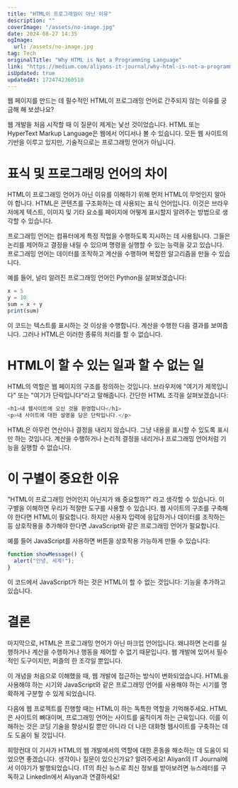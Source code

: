 ```yaml
---
title: "HTML이 프로그래밍이 아닌 이유"
description: ""
coverImage: "/assets/no-image.jpg"
date: 2024-08-27 14:35
ogImage: 
  url: /assets/no-image.jpg
tag: Tech
originalTitle: "Why HTML is Not a Programming Language"
link: "https://medium.com/aliyans-it-journal/why-html-is-not-a-programming-language-5b468ca7b8a9"
isUpdated: true
updatedAt: 1724742360510
---
```



웹 페이지를 만드는 데 필수적인 HTML이 프로그래밍 언어로 간주되지 않는 이유를 궁금해 해 보셨나요?

웹 개발을 처음 시작할 때 이 질문이 제게는 낯선 것이었습니다. HTML 또는 HyperText Markup Language은 웹에서 어디서나 볼 수 있습니다. 모든 웹 사이트의 기반을 이루고 있지만, 기술적으로는 프로그래밍 언어가 아닙니다.

# 표식 및 프로그래밍 언어의 차이

HTML이 프로그래밍 언어가 아닌 이유를 이해하기 위해 먼저 HTML이 무엇인지 알아야 합니다. HTML은 콘텐츠를 구조화하는 데 사용되는 표식 언어입니다. 이것은 브라우저에게 텍스트, 이미지 및 기타 요소를 페이지에 어떻게 표시할지 알려주는 방법으로 생각할 수 있습니다.

<div class="content-ad"></div>

프로그래밍 언어는 컴퓨터에게 특정 작업을 수행하도록 지시하는 데 사용됩니다. 그들은 논리를 제어하고 결정을 내릴 수 있으며 명령을 실행할 수 있는 능력을 갖고 있습니다. 프로그래밍 언어는 데이터를 조작하고 계산을 수행하며 복잡한 알고리즘을 만들 수 있습니다.

예를 들어, 널리 알려진 프로그래밍 언어인 Python을 살펴보겠습니다:

```js
x = 5
y = 10
sum = x + y
print(sum)
```

이 코드는 텍스트를 표시하는 것 이상을 수행합니다. 계산을 수행한 다음 결과를 보여줍니다. 그러나 HTML은 이러한 종류의 처리를 할 수 없습니다.

<div class="content-ad"></div>

# HTML이 할 수 있는 일과 할 수 없는 일

HTML의 역할은 웹 페이지의 구조를 정의하는 것입니다. 브라우저에 "여기가 제목입니다" 또는 "여기가 단락입니다"라고 말해줍니다. 간단한 HTML 조각을 살펴보겠습니다:

```js
<h1>내 웹사이트에 오신 것을 환영합니다</h1>
<p>내 사이트에 대한 설명을 담은 단락입니다.</p>
```

HTML은 아무런 연산이나 결정을 내리지 않습니다. 그냥 내용을 표시할 수 있도록 표시만 하는 것입니다. 계산을 수행하거나 논리적 결정을 내리거나 프로그래밍 언어처럼 기능을 실행할 수 없습니다.

<div class="content-ad"></div>

# 이 구별이 중요한 이유

"HTML이 프로그래밍 언어인지 아닌지가 왜 중요할까?" 라고 생각할 수 있습니다. 이 구별을 이해하면 우리가 적절한 도구를 사용할 수 있습니다. 웹 사이트의 구조를 구축해야 한다면 HTML이 필요합니다. 하지만 사용자 입력에 응답하거나 데이터를 조작하는 등 상호작용을 추가해야 한다면 JavaScript와 같은 프로그래밍 언어가 필요합니다.

예를 들어 JavaScript를 사용하면 버튼을 상호작용 가능하게 만들 수 있습니다:

```js
function showMessage() {
  alert("안녕, 세계!");
}
```

<div class="content-ad"></div>

이 코드에서 JavaScript가 하는 것은 HTML이 할 수 없는 것입니다: 기능을 추가하고 있습니다.

# 결론

마지막으로, HTML은 프로그래밍 언어가 아닌 마크업 언어입니다. 왜냐하면 논리를 실행하거나 계산을 수행하거나 행동을 제어할 수 없기 때문입니다. 웹 개발에 있어서 필수적인 도구이지만, 퍼즐의 한 조각일 뿐입니다.

이 개념을 처음으로 이해했을 때, 웹 개발에 접근하는 방식이 변화되었습니다. HTML을 사용해야 하는 시기와 JavaScript와 같은 프로그래밍 언어를 사용해야 하는 시기를 명확하게 구분할 수 있게 되었습니다.

<div class="content-ad"></div>

다음에 웹 프로젝트를 진행할 때는 HTML이 하는 독특한 역할을 기억해주세요. HTML은 사이트의 뼈대이며, 프로그래밍 언어는 사이트를 움직이게 하는 근육입니다. 이를 이해하는 것은 코딩 기술을 향상시킬 뿐만 아니라 더 나은 대화형 웹사이트를 구축하는 데도 도움이 될 것입니다.

희망컨대 이 기사가 HTML의 웹 개발에서의 역할에 대한 혼동을 해소하는 데 도움이 되었으면 좋겠습니다. 생각이나 질문이 있으신가요? 알려주세요! Aliyan의 IT Journal에서 이야기가 발행되었습니다. IT의 최신 뉴스로 최신 정보를 받아보려면 뉴스레터를 구독하고 LinkedIn에서 Aliyan과 연결하세요!